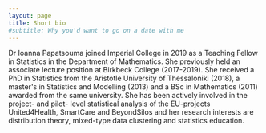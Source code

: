 ```yaml
---
layout: page
title: Short bio
#subtitle: Why you'd want to go on a date with me
---
```


Dr Ioanna Papatsouma joined Imperial College in 2019 as a Teaching Fellow in Statistics in the Department of Mathematics. She previously held an associate lecture position at Birkbeck College (2017-2019). She received a PhD in Statistics from the Aristotle University of Thessaloniki (2018), a master's in Statistics and Modelling (2013) and a BSc in Mathematics (2011) awarded from the same university. She has been actively involved in the project- and pilot- level statistical analysis of the EU-projects United4Health, SmartCare and BeyondSilos and her research interests are distribution theory, mixed-type data clustering and statistics education.
